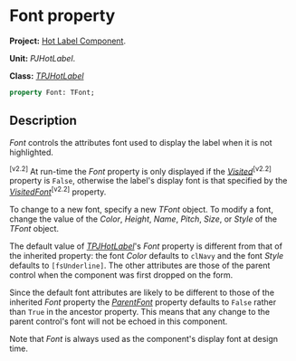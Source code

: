 # Font property

**Project:** [Hot Label Component](../API.md).

**Unit:** _PJHotLabel_.

**Class:** _[TPJHotLabel](../API/TPJHotLabel.md)_

```pascal
property Font: TFont;
```

## Description

_Font_ controls the attributes font used to display the label when it is not highlighted.

<sup>[v2.2]</sup> At run-time the _Font_ property is only displayed if the _[Visited](../API/TPJHotLabel-Visited.md)_<sup>[v2.2]</sup> property is `False`, otherwise the label's display font is that specified by the _[VisitedFont](../API/TPJHotLabel-VisitedFont.md)_<sup>[v2.2]</sup> property.

To change to a new font, specify a new _TFont_ object. To modify a font, change the value of the _Color_, _Height_, _Name_, _Pitch_, _Size_, or _Style_ of the _TFont_ object.

The default value of _[TPJHotLabel](../API/TPJHotLabel.md)_'s _Font_ property is different from that of the inherited property: the font _Color_ defaults to `clNavy` and the font _Style_ defaults to `[fsUnderline]`. The other attributes are those of the parent control when the component was first dropped on the form.

Since the default font attributes are likely to be different to those of the inherited _Font_ property the _[ParentFont](../API/TPJHotLabel-ParentFont.md)_ property defaults to `False` rather than `True` in the ancestor property. This means that any change to the parent control's font will not be echoed in this component.

Note that _Font_ is always used as the component's display font at design time.
